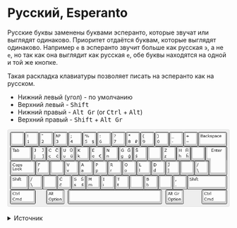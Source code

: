 # Русский, Esperanto
Русские буквы заменены буквами эсперанто, которые звучат или выглядят одинаково.
Приоритет отдаётся буквам, которые выглядят одинаково. Например `e` в эсперанто
звучит больше как русская `э`, а не `е`, но так как она выглядит
как русская `е`, обе буквы находятся на одной и той же кнопке.

Такая раскладка клавиатуры позволяет писать на эсперанто как на русском.

- Нижний левый (угол) - по умолчанию
- Верхний левый - <kbd>Shift</kbd>
- Нижний правый - <kbd>Alt Gr</kbd> (or <kbd>Ctrl</kbd> + <kbd>Alt</kbd>)
- Верхний правый - <kbd>Shift</kbd> + <kbd>Alt Gr</kbd>

![Раскладка](images/layout.png)

<details>
  <summary>Источник</summary>

  ```
  http://www.keyboard-layout-editor.com/##@_name=Русский, Esperanto&css=* { %0A%20%20%20 font-family%2F: 'Verdana'%2F%3B%0A%20%20%20 font-size%2F: 15px%2F%3B%0A}%3B&@_a:7%3B&=&_a:4%3B&=!%0A1&="%0A2&=№%0A3&=%2F%3B%0A4&=%25%0A5%0A%0A$&=%2F:%0A6&=%3F%0A7&=*%0A8%0A%0A₽&=(%0A9&=)%0A0&=%2F_%0A-&=+%0A%2F=&_w:2%3B&=Backspace%3B&@_w:1.5%3B&=Tab&=J%0Aj%0AĴ%0Aĵ&=C%0Ac%0AĈ%0Aĉ&=U%0Au%0AŬ%0Aŭ&=K%0Ak&=E%0Ae%0A%0A€&=N%0An&=G%0Ag%0AĜ%0Aĝ&=Ŝ%0Aŝ&_a:7%3B&=&_a:4%3B&=Z%0Az&=H%0Ah%0AĤ%0Aĥ&_a:7%3B&=&_x:0.25&a:4&w:1.25&h:2&w2:1.5&h2:1&x2:-0.25%3B&=Enter%3B&@_w:1.75%3B&=Caps Lock&=F%0Af&_a:7%3B&=&_a:4%3B&=V%0Av&=A%0Aa&=P%0Ap&=R%0Ar&=O%0Ao&=L%0Al&=D%0Ad&=Ĵ%0Aĵ&_a:7%3B&=&_a:4%3B&=%2F%2F%0A\%3B&@_w:1.25%3B&=Shift&=%2F%2F%0A\&_a:7%3B&=&_a:4%3B&=Ĉ%0Aĉ&=S%0As%0AŜ%0Aŝ&=M%0Am&=I%0Ai&=T%0At&_a:7%3B&=&_a:4%3B&=B%0Ab&_a:7%3B&=&_a:4%3B&=,%0A.&_w:2.75%3B&=Shift%3B&@_w:1.75%3B&=Ctrl%0ACmd&_x:0.75&w:1.25%3B&=Alt%0AOption&_x:0.25&a:7&w:6.5%3B&=&_x:0.25&a:4&w:1.25%3B&=Alt Gr%0AOption&_x:1.25&w:1.75%3B&=Ctrl%0ACmd
  ```
</details>